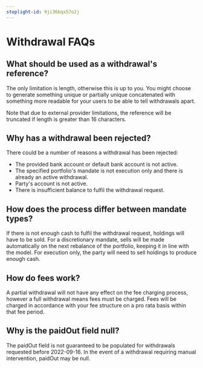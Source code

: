 ```yaml
---
stoplight-id: 9ji36bqx57o2j
---
```


# Withdrawal FAQs

## What should be used as a withdrawal's reference?

The only limitation is length, otherwise this is up to you. You might choose to generate something unique or partially unique concatenated with something more readable for your users to be able to tell withdrawals apart.

Note that due to external provider limitations, the reference will be truncated if length is greater than 16 characters.

## Why has a withdrawal been rejected?

There could be a number of reasons a withdrawal has been rejected:

- The provided bank account or default bank account is not active.
- The specified portfolio's mandate is not execution only and there is already an active withdrawal.
- Party's account is not active.
- There is insufficient balance to fulfil the withdrawal request.

## How does the process differ between mandate types?

If there is not enough cash to fulfil the withdrawal request, holdings will have to be sold. For a discretionary mandate, sells will be made automatically on the next rebalance of the portfolio, keeping it in line with the model. For execution only, the party will need to sell holdings to produce enough cash.

## How do fees work?

A partial withdrawal will not have any effect on the fee charging process, however a full withdrawal means fees must be charged. Fees will be charged in accordance with your fee structure on a pro rata basis within that fee period.

## Why is the paidOut field null?

The paidOut field is not guaranteed to be populated for withdrawals requested before 2022-09-16. In the event of a withdrawal requiring manual intervention, paidOut may be null.